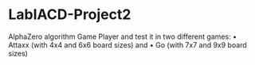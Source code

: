 # LabIACD-Project2
AlphaZero algorithm Game Player and test it in two different games: • Attaxx (with 4x4 and 6x6 board sizes) and • Go (with 7x7 and 9x9 board sizes)

